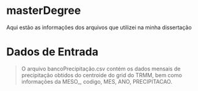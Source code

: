 # masterDegree
Aqui estão as informações dos arquivos que utilizei na minha dissertação


# Dados de Entrada

> O arquivo bancoPrecipitação.csv contém os dados mensais de precipitação obtidos do centroide do grid do TRMM, bem como informações da MESO_, codigo, MES, ANO, PRECIPITACAO. 
